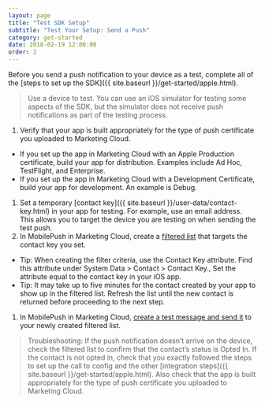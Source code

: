 ```yaml
---
layout: page
title: "Test SDK Setup"
subtitle: "Test Your Setup: Send a Push"
category: get-started
date: 2018-02-19 12:00:00
order: 2
---
```

Before you send a push notification to your device as a test, complete all of the [steps to set up the SDK]({{ site.baseurl }}/get-started/apple.html).
> Use a device to test. You can use an iOS simulator for testing some aspects of the SDK, but the simulator does not receive push notifications as part of the testing process.

1. Verify that your app is built appropriately for the type of push certificate you uploaded to Marketing Cloud.
  - If you set up the app in Marketing Cloud with an Apple Production certificate, build your app for distribution. Examples include Ad Hoc, TestFlight, and Enterprise.
  - If you set up the app in Marketing Cloud with a Development Certificate, build your app for development. An example is Debug.
1. Set a temporary [contact key]({{ site.baseurl }}/user-data/contact-key.html) in your app for testing. For example, use an email address. This allows you to target the device you are testing on when sending the test push.
1. In MobilePush in Marketing Cloud, create a [filtered list](https://help.salesforce.com/articleView?id=mc_mp_create_filtered_list.htm&type=5) that targets the contact key you set.
  - Tip: When creating the filter criteria, use the Contact Key attribute. Find this attribute under System Data > Contact > Contact Key., Set the attribute equal to the contact key in your iOS app.
  - Tip: It may take up to five minutes for the contact created by your app to show up in the filtered list. Refresh the list until the new contact is returned before proceeding to the next step.
1. In MobilePush in Marketing Cloud, [create a test message and send it](https://help.salesforce.com/articleView?id=mc_mp_outbound_message.htm&type=5) to your newly created filtered list.
> Troubleshooting: If the push notification doesn’t arrive on the device, check the filtered list to confirm that the contact’s status is Opted In. If the contact is not opted in, check that you exactly followed the steps to set up the call to config and the other [integration steps]({{ site.baseurl }}/get-started/apple.html). Also check that the app is built appropriately for the type of push certificate you uploaded to Marketing Cloud.
